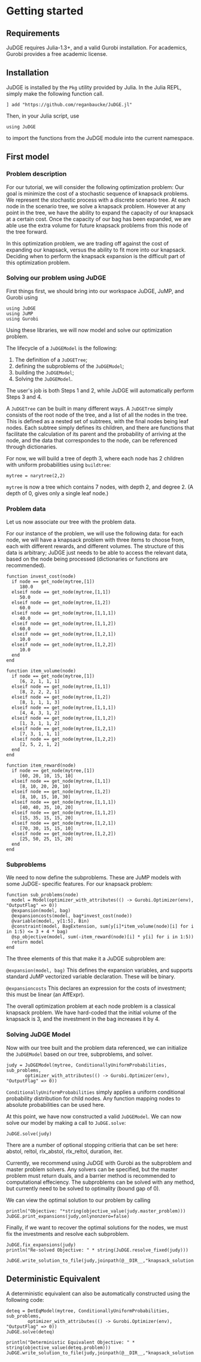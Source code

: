 # Getting started


## Requirements

JuDGE requires Julia-1.3+, and a valid Gurobi installation. For academics,
Gurobi provides a free academic license.


## Installation

JuDGE is installed by the `Pkg` utility provided by Julia. In the Julia REPL,
simply make the following function call.

    ] add "https://github.com/reganbaucke/JuDGE.jl"
    
Then, in your Julia script, use

    using JuDGE
to import the functions from the JuDGE module into the current namespace.


## First model


### Problem description
For our tutorial, we will consider the following optimization problem: Our goal
is minimize the cost of a stochastic sequence of knapsack problems. We represent
the stochastic process with a discrete scenario tree. At each node in the
scenario tree, we solve a knapsack problem. However at any point in the tree, we
have the ability to expand the capacity of our knapsack at a certain cost. Once
the capacity of our bag has been expanded, we are able use the extra volume for
future knapsack problems from this node of the tree forward.

In this optimization problem, we are trading off against the cost of expanding
our knapsack, versus the ability to fit more into our knapsack. Deciding when to
perform the knapsack expansion is the difficult part of this
optimization problem.


### Solving our problem using JuDGE

First things first, we should bring into our workspace JuDGE, JuMP, and Gurobi using

    using JuDGE
    using JuMP
    using Gurobi
Using these libraries, we will now model and solve our optimization problem.


The lifecycle of a `JuDGEModel` is the following:

1. The definition of a `JuDGETree`;
2. defining the subproblems of the `JuDGEModel`;
3. building the `JuDGEModel`;
3. Solving the `JuDGEModel`.

The user's job is both Steps 1 and 2, while JuDGE will automatically perform
Steps 3 and 4.

A `JuDGETree` can be built in many different ways. A `JuDGETree` simply consists
of the root node of the tree, and a list of all the nodes in the tree. This is
defined as a nested set of subtrees, with the final nodes being leaf nodes. Each
subtree simply defines its children, and there are functions that facilitate the
calculation of its parent and the probability of arriving at the node, and the
data that correspondes to the node, can be referenced through dictionaries.

For now, we will build a tree of depth 3, where each node has 2 children with
uniform probabilities using `buildtree`:

    mytree = narytree(2,2)
`mytree` is now a tree which contains 7 nodes, with depth 2, and degree 2.
(A depth of 0, gives only a single leaf node.)

### Problem data
Let us now associate our tree with the problem data.

For our instance of the problem, we will use the following data: for each node,
we will have a knapsack problem with three items to choose from, each with
different rewards, and different volumes. The structure of this data is arbitrary;
JuDGE just needs to be able to access the relevant data, based on the node being
processed (dictionaries or functions are recommended).

    function invest_cost(node)
      if node == get_node(mytree,[1])
         180.0
      elseif node == get_node(mytree,[1,1])
         50.0
      elseif node == get_node(mytree,[1,2])
         60.0
      elseif node == get_node(mytree,[1,1,1])
         40.0
      elseif node == get_node(mytree,[1,1,2])
         60.0
      elseif node == get_node(mytree,[1,2,1])
         10.0
      elseif node == get_node(mytree,[1,2,2])
         10.0
      end
    end

    function item_volume(node)
      if node == get_node(mytree,[1])
         [6, 2, 1, 1, 1]
      elseif node == get_node(mytree,[1,1])
         [8, 2, 2, 2, 1]
      elseif node == get_node(mytree,[1,2])
         [8, 1, 1, 1, 3]
      elseif node == get_node(mytree,[1,1,1])
         [4, 4, 3, 1, 2]
      elseif node == get_node(mytree,[1,1,2])
         [1, 3, 1, 1, 2]
      elseif node == get_node(mytree,[1,2,1])
         [7, 3, 1, 1, 1]
      elseif node == get_node(mytree,[1,2,2])
         [2, 5, 2, 1, 2]
      end
    end

    function item_reward(node)
      if node == get_node(mytree,[1])
         [60, 20, 10, 15, 10]
      elseif node == get_node(mytree,[1,1])
         [8, 10, 20, 20, 10]
      elseif node == get_node(mytree,[1,2])
         [8, 10, 15, 10, 30]
      elseif node == get_node(mytree,[1,1,1])
         [40, 40, 35, 10, 20]
      elseif node == get_node(mytree,[1,1,2])
         [15, 35, 15, 15, 20]
      elseif node == get_node(mytree,[1,2,1])
         [70, 30, 15, 15, 10]
      elseif node == get_node(mytree,[1,2,2])
         [25, 50, 25, 15, 20]
      end
    end

### Subproblems
We need to now define the subproblems. These are JuMP models with some JuDGE-
specific features. For our knapsack problem:

    function sub_problems(node)
      model = Model(optimizer_with_attributes(() -> Gurobi.Optimizer(env), "OutputFlag" => 0))
      @expansion(model, bag)
      @expansioncosts(model, bag*invest_cost(node))
      @variable(model, y[1:5], Bin)
      @constraint(model, BagExtension, sum(y[i]*item_volume(node)[i] for i in 1:5) <= 3 + 4 * bag)
      @sp_objective(model, sum(-item_reward(node)[i] * y[i] for i in 1:5))
      return model
    end

The three elements of this that make it a JuDGE subproblem are:

`@expansion(model, bag)` This defines the expansion variables, and supports
standard JuMP vectorized variable declaration. These will be binary.
      
`@expansioncosts` This declares an expression for the costs of investment; this
must be linear (an AffExpr).

The overall optimization problem at each node problem is a classical knapsack
problem. We have hard-coded that the initial volume of the knapsack is 3, and
the investment in the bag increases it by 4.

### Solving JuDGE Model
Now with our tree built and the problem data referenced, we can initialize the
`JuDGEModel` based on our tree, subproblems, and solver.

    judy = JuDGEModel(mytree, ConditionallyUniformProbabilities, sub_problems,
           optimizer_with_attributes(() -> Gurobi.Optimizer(env), "OutputFlag" => 0))

`ConditionallyUniformProbabilities` simply applies a uniform conditional probability
distribution for child nodes. Any function mapping nodes to absolute probabilities
can be used here.

At this point, we have now constructed a valid `JuDGEModel`.
We can now solve our model by making a call to `JuDGE.solve`:

    JuDGE.solve(judy)

There are a number of optional stopping critieria that can be set here:
    abstol, reltol, rlx_abstol, rlx_reltol, duration, iter.

Currently, we recommend using JuDGE with Gurobi as the subproblem and master problem
solvers. Any solvers can be specified, but the master problem must return duals, and
a barrier method is recommended to computational effeciency. The subproblems can be
solved with any method, but currently need to be solved to optimality (bound gap of 0).

We can view the optimal solution to our problem by calling

    println("Objective: "*string(objective_value(judy.master_problem)))
    JuDGE.print_expansions(judy,onlynonzero=false)

Finally, if we want to recover the optimal solutions for the nodes, we must fix the
investments and resolve each subproblem.

    JuDGE.fix_expansions(judy)
    println("Re-solved Objective: " * string(JuDGE.resolve_fixed(judy)))
    
    JuDGE.write_solution_to_file(judy,joinpath(@__DIR__,"knapsack_solution.csv"))

## Deterministic Equivalent
A deterministic equivalent can also be automatically constructed using the following
code:

    deteq = DetEqModel(mytree, ConditionallyUniformProbabilities, sub_problems,
            optimizer_with_attributes(() -> Gurobi.Optimizer(env), "OutputFlag" => 0))
    JuDGE.solve(deteq)
    
    println("Deterministic Equivalent Objective: " * string(objective_value(deteq.problem)))
    JuDGE.write_solution_to_file(judy,joinpath(@__DIR__,"knapsack_solution.csv"))
